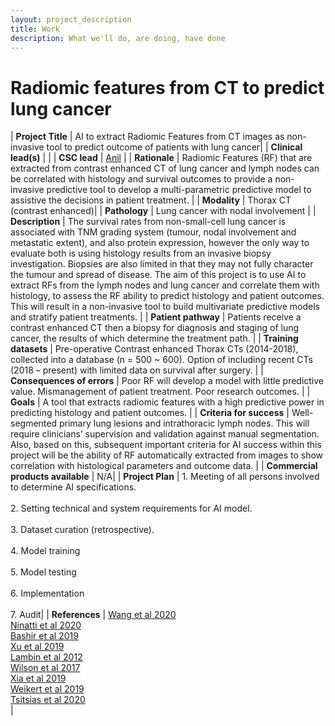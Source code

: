 ```yaml
---
layout: project_description
title: Work
description: What we'll do, are doing, have done
---
```


# **Radiomic features from CT to predict lung cancer**

| <b>Project Title</b> | AI to extract Radiomic Features from CT images as non-invasive tool to predict outcome of patients with lung cancer|
| <b>Clinical lead(s)</b> |  |
| <b>CSC lead</b> | [Anil](/team.html) |
| <b>Rationale</b> | Radiomic Features (RF) that are extracted from contrast enhanced CT of lung cancer and lymph nodes can be correlated with histology and survival outcomes to provide a non-invasive predictive tool to develop a multi-parametric predictive model to assistive the decisions in patient treatment.   |
| <b>Modality</b> | Thorax CT (contrast enhanced)|
| <b>Pathology</b> | Lung cancer with nodal involvement |
| <b>Description</b> |   The survival rates from non-small-cell lung cancer is associated with TNM grading system (tumour, nodal involvement and metastatic extent), and also protein expression, however the only way to evaluate both is using histology results from an invasive biopsy investigation. Biopsies are also limited in that they may not fully character the tumour and spread of disease. The aim of this project is to use AI to extract RFs from the lymph nodes and lung cancer and correlate them with histology, to assess the RF ability to predict histology and patient outcomes. This will result in a non-invasive tool to build multivariate predictive models and stratify patient treatments.    |
| <b>Patient pathway</b> | Patients receive a contrast enhanced CT then a biopsy for diagnosis and staging of lung cancer, the results of which determine the treatment path.  |
| <b>Training datasets</b> | Pre-operative Contrast enhanced Thorax CTs (2014-2018), collected into a database (n = 500 ~ 600). Option of including recent CTs (2018 – present) with limited data on survival after surgery.  |
| <b>Consequences of errors</b> | Poor RF will develop a model with little predictive value. Mismanagement of patient treatment. Poor research outcomes. |
| <b>Goals</b> | A tool that extracts radiomic features with a high predictive power in predicting histology and patient outcomes. |
| <b>Criteria for success</b> | Well-segmented primary lung lesions and intrathoracic lymph nodes. This will require clinicians’ supervision and validation against manual segmentation. Also, based on this, subsequent important criteria for AI success within this project will be the ability of RF automatically extracted from images to show correlation with histological parameters and outcome data. |
| <b>Commercial products available</b> | N/A|
| <b>Project Plan</b> | 1.	Meeting of all persons involved to determine AI specifications. <br><br> 2.	Setting technical and system requirements for AI model. <br> <br> 3. Dataset curation (retrospective). <br><br> 4.	Model training<br><br>5.	Model testing <br><br>6.	Implementation <br><br>7. Audit|
| <b>References</b> |  <a href="https://doi.org/10.1016/j.ejrad.2020.109150"> Wang et al 2020 </a> <br> <a href="https://doi.org/10.3390/diagnostics10060359"> Ninatti et al 2020 </a> <br> <a href="https://doi.org/10.1259/bjr.20190159"> Bashir et al 2019 </a> <br>  <a href="https://doi.org/10.1158/1078-0432.ccr-18-2495"> Xu et al 2019 </a> <br> <a href="https://doi.org/10.1016/j.ejca.2011.11.036"> Lambin et al 2012 </a> <br> <a href="https://tlcr.amegroups.com/article/view/12141/10357"> Wilson et al 2017 </a> <br> <a href="https://doi.org/10.3389/fonc.2020.00418"> Xia et al 2019 </a> <br> <a href="https://doi.org/10.1155/2019/1545747"> Weikert et al 2019 </a> <br> <a href="https://doi.org/10.1016/j.lungcan.2020.11.005"> Tsitsias et al 2020 </a> <br>   |